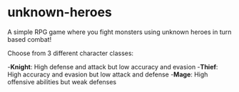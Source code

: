 # unknown-heroes
A simple RPG game where you fight monsters using unknown heroes in turn based combat!

Choose from 3 different character classes:

-**Knight**: High defense and attack but low accuracy and evasion
-**Thief**:  High accuracy and evasion but low attack and defense
-**Mage**:   High offensive abilities but weak defenses
